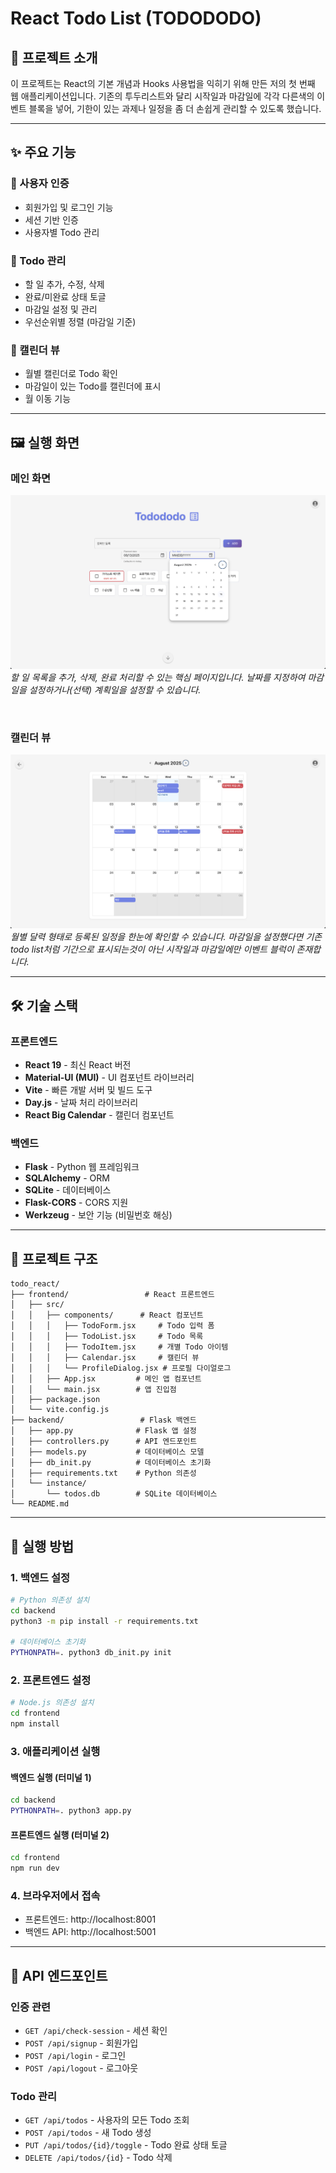 # React Todo List (TODODODO)

## 📖 프로젝트 소개
이 프로젝트는 React의 기본 개념과 Hooks 사용법을 익히기 위해 만든 저의 첫 번째 웹 애플리케이션입니다.
기존의 투두리스트와 달리 시작일과 마감일에 각각 다른색의 이벤트 블록을 넣어, 기한이 있는 과제나 일정을 좀 더 손쉽게 관리할 수 있도록 했습니다. 

---

## ✨ 주요 기능

### 🔐 사용자 인증
- 회원가입 및 로그인 기능
- 세션 기반 인증
- 사용자별 Todo 관리

### 📝 Todo 관리
- 할 일 추가, 수정, 삭제
- 완료/미완료 상태 토글
- 마감일 설정 및 관리
- 우선순위별 정렬 (마감일 기준)

### 📅 캘린더 뷰
- 월별 캘린더로 Todo 확인
- 마감일이 있는 Todo를 캘린더에 표시
- 월 이동 기능

---

## 🖼️ 실행 화면
### 메인 화면
![메인 화면](https://github.com/legojeon/react-todo-list/blob/main/screen_shot/main2.png?raw=true)
*할 일 목록을 추가, 삭제, 완료 처리할 수 있는 핵심 페이지입니다.*
*날짜를 지정하여 마감일을 설정하거나(선택) 계획일을 설정할 수 있습니다.*

<br/>

### 캘린더 뷰
![캘린더 뷰](https://github.com/legojeon/react-todo-list/blob/main/screen_shot/calendar_page.png?raw=true)
*월별 달력 형태로 등록된 일정을 한눈에 확인할 수 있습니다.*
*마감일을 설정했다면 기존 todo list처럼 기간으로 표시되는것이 아닌 시작일과 마감일에만 이벤트 블럭이 존재합니다.*


---

## 🛠 기술 스택

### 프론트엔드
- **React 19** - 최신 React 버전
- **Material-UI (MUI)** - UI 컴포넌트 라이브러리
- **Vite** - 빠른 개발 서버 및 빌드 도구
- **Day.js** - 날짜 처리 라이브러리
- **React Big Calendar** - 캘린더 컴포넌트

### 백엔드
- **Flask** - Python 웹 프레임워크
- **SQLAlchemy** - ORM
- **SQLite** - 데이터베이스
- **Flask-CORS** - CORS 지원
- **Werkzeug** - 보안 기능 (비밀번호 해싱)

---

## 📁 프로젝트 구조
```
todo_react/
├── frontend/                 # React 프론트엔드
│   ├── src/
│   │   ├── components/      # React 컴포넌트
│   │   │   ├── TodoForm.jsx     # Todo 입력 폼
│   │   │   ├── TodoList.jsx     # Todo 목록
│   │   │   ├── TodoItem.jsx     # 개별 Todo 아이템
│   │   │   ├── Calendar.jsx     # 캘린더 뷰
│   │   │   └── ProfileDialog.jsx # 프로필 다이얼로그
│   │   ├── App.jsx         # 메인 앱 컴포넌트
│   │   └── main.jsx        # 앱 진입점
│   ├── package.json
│   └── vite.config.js
├── backend/                 # Flask 백엔드
│   ├── app.py              # Flask 앱 설정
│   ├── controllers.py      # API 엔드포인트
│   ├── models.py           # 데이터베이스 모델
│   ├── db_init.py          # 데이터베이스 초기화
│   ├── requirements.txt    # Python 의존성
│   └── instance/
│       └── todos.db        # SQLite 데이터베이스
└── README.md
```

---
## 🚀 실행 방법

### 1. 백엔드 설정
```bash
# Python 의존성 설치
cd backend
python3 -m pip install -r requirements.txt

# 데이터베이스 초기화
PYTHONPATH=. python3 db_init.py init
```

### 2. 프론트엔드 설정
```bash
# Node.js 의존성 설치
cd frontend
npm install
```

### 3. 애플리케이션 실행

#### 백엔드 실행 (터미널 1)
```bash
cd backend
PYTHONPATH=. python3 app.py
```

#### 프론트엔드 실행 (터미널 2)
```bash
cd frontend
npm run dev
```
### 4. 브라우저에서 접속
- 프론트엔드: http://localhost:8001
- 백엔드 API: http://localhost:5001
  
---
## 📡 API 엔드포인트

### 인증 관련
- `GET /api/check-session` - 세션 확인
- `POST /api/signup` - 회원가입
- `POST /api/login` - 로그인
- `POST /api/logout` - 로그아웃

### Todo 관리
- `GET /api/todos` - 사용자의 모든 Todo 조회
- `POST /api/todos` - 새 Todo 생성
- `PUT /api/todos/{id}/toggle` - Todo 완료 상태 토글
- `DELETE /api/todos/{id}` - Todo 삭제
